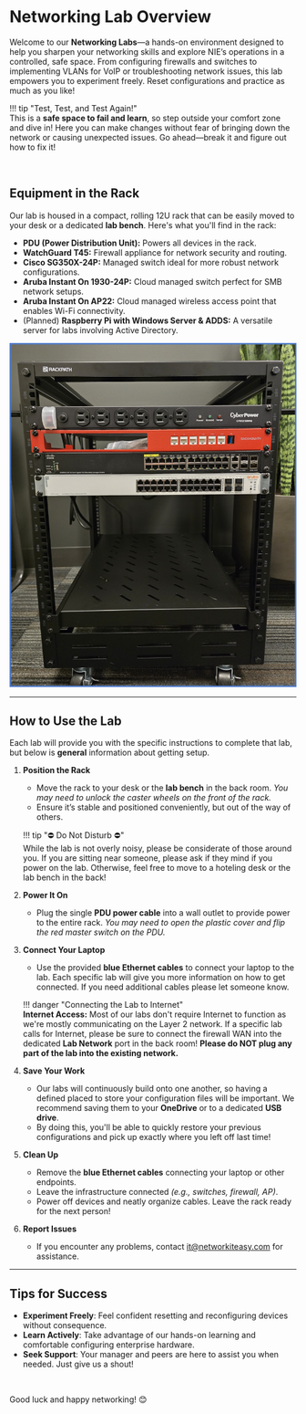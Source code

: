 # Networking Lab Overview  

Welcome to our **Networking Labs**—a hands-on environment designed to help you sharpen your networking skills and explore NIE’s operations in a controlled, safe space. From configuring firewalls and switches to implementing VLANs for VoIP or troubleshooting network issues, this lab empowers you to experiment freely. Reset configurations and practice as much as you like!  

!!! tip "Test, Test, and Test Again!"  
    This is a **safe space to fail and learn**, so step outside your comfort zone and dive in! Here you can make changes without fear of bringing down the network or causing unexpected issues. Go ahead—break it and figure out how to fix it!

<br>

## Equipment in the Rack  

Our lab is housed in a compact, rolling 12U rack that can be easily moved to your desk or a dedicated **lab bench**. Here's what you'll find in the rack:  


- **PDU (Power Distribution Unit):** Powers all devices in the rack.  
- **WatchGuard T45:** Firewall appliance for network security and routing.  
- **Cisco SG350X-24P:** Managed switch ideal for more robust network configurations.  
- **Aruba Instant On 1930-24P:** Cloud managed switch perfect for SMB network setups.  
- **Aruba Instant On AP22:** Cloud managed wireless access point that enables Wi-Fi connectivity.  
- (Planned) **Raspberry Pi with Windows Server & ADDS:** A versatile server for labs involving Active Directory.  

![Network Rack Front View](img/rack-full-front.png)  

---

## How to Use the Lab  

Each lab will provide you with the specific instructions to complete that lab, but below is **general** information about getting setup.

1. **Position the Rack**  
    - Move the rack to your desk or the **lab bench** in the back room. _You may need to unlock the caster wheels on the front of the rack._
    - Ensure it’s stable and positioned conveniently, but out of the way of others.

    !!! tip "⛔ Do Not Disturb ⛔"  
        While the lab is not overly noisy, please be considerate of those around you. If you are sitting near someone, please ask if they mind if you power on the lab. Otherwise, feel free to move to a hoteling desk or the lab bench in the back!  

2. **Power It On**  
    - Plug the single **PDU power cable** into a wall outlet to provide power to the entire rack. _You may need to open the plastic cover and flip the red master switch on the PDU._

3. **Connect Your Laptop**  
    - Use the provided **blue Ethernet cables** to connect your laptop to the lab. Each specific lab will give you more information on how to get connected. If you need additional cables please let someone know.

    !!! danger "Connecting the Lab to Internet"  
        **Internet Access:** Most of our labs don't require Internet to function as we're mostly communicating on the Layer 2 network. If a specific lab calls for Internet, please be sure to connect the firewall WAN into the dedicated **Lab Network** port in the back room! **Please do NOT plug any part of the lab into the existing network.**  

4. **Save Your Work**  
    - Our labs will continuously build onto one another, so having a defined placed to store your configuration files will be important. We recommend saving them to your **OneDrive** or to a dedicated **USB drive**.  
    - By doing this, you'll be able to quickly restore your previous configurations and pick up exactly where you left off last time!

5. **Clean Up**  
    - Remove the **blue Ethernet cables** connecting your laptop or other endpoints.  
    - Leave the infrastructure connected _(e.g., switches, firewall, AP)_.  
    - Power off devices and neatly organize cables. Leave the rack ready for the next person!  

6. **Report Issues**  
    - If you encounter any problems, contact [it@networkiteasy.com](mailto:it@networkiteasy.com) for assistance.  

---

## Tips for Success

- **Experiment Freely**: Feel confident resetting and reconfiguring devices without consequence.  
- **Learn Actively**: Take advantage of our hands-on learning and comfortable configuring enterprise hardware. 
- **Seek Support**: Your manager and peers are here to assist you when needed. Just give us a shout!  

<br>

Good luck and happy networking! 😊
